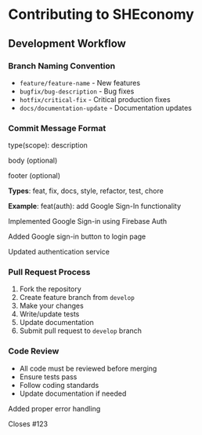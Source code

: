 # Contributing to SHEconomy

## Development Workflow

### Branch Naming Convention
- `feature/feature-name` - New features
- `bugfix/bug-description` - Bug fixes  
- `hotfix/critical-fix` - Critical production fixes
- `docs/documentation-update` - Documentation updates

### Commit Message Format
type(scope): description

body (optional)

footer (optional)

**Types**: feat, fix, docs, style, refactor, test, chore

**Example**:
feat(auth): add Google Sign-In functionality

Implemented Google Sign-in using Firebase Auth

Added Google sign-in button to login page

Updated authentication service

### Pull Request Process
1. Fork the repository
2. Create feature branch from `develop`
3. Make your changes
4. Write/update tests
5. Update documentation
6. Submit pull request to `develop` branch

### Code Review
- All code must be reviewed before merging
- Ensure tests pass
- Follow coding standards
- Update documentation if needed

Added proper error handling

Closes #123
